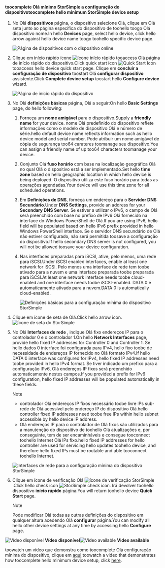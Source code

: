 <!--author=alkohli last changed: 9/17/15-->

#### <a name="toocomplete-hello-minimum-storsimple-device-setup"></a><span data-ttu-id="f1559-101">toocomplete Olá mínimo StorSimple a configuração do dispositivo</span><span class="sxs-lookup"><span data-stu-id="f1559-101">toocomplete hello minimum StorSimple device setup</span></span>
1. <span data-ttu-id="f1559-102">No Olá **dispositivos** página, o dispositivo selecione Olá, clique em Olá seta junto ao página específica do dispositivo de toohello toogo Olá dispositivo nome.</span><span class="sxs-lookup"><span data-stu-id="f1559-102">In hello **Devices** page, select hello device, click hello arrow against hello device name toogo toohello specific device page.</span></span> 
   
    ![Página de dispositivos com o dispositivo online](./media/storsimple-complete-minimum-device-setup/HCS_DevicesPageM-include.png) 
2. <span data-ttu-id="f1559-104">Clique em início rápido ícone ![ícone início rápido](./media/storsimple-complete-minimum-device-setup/HCS_QuickStartIcon-include.png) tooaccess Olá página de início rápido do dispositivo.</span><span class="sxs-lookup"><span data-stu-id="f1559-104">Click quick start icon ![Quick Start Icon](./media/storsimple-complete-minimum-device-setup/HCS_QuickStartIcon-include.png) tooaccess hello device quick start page.</span></span> <span data-ttu-id="f1559-105">Clique em **concluir a configuração de dispositivo** toostart Olá **configurar dispositivo** assistente.</span><span class="sxs-lookup"><span data-stu-id="f1559-105">Click **Complete device setup** toostart hello **Configure device** wizard.</span></span>
   
    ![Página de início rápido do dispositivo](./media/storsimple-complete-minimum-device-setup/Device_Quick_Start_page_1M.png)
3. <span data-ttu-id="f1559-107">No Olá **definições básicas** página, Olá a seguir:</span><span class="sxs-lookup"><span data-stu-id="f1559-107">On hello **Basic Settings** page, do hello following:</span></span>
   
   1. <span data-ttu-id="f1559-108">Forneça um **nome amigável** para o dispositivo.</span><span class="sxs-lookup"><span data-stu-id="f1559-108">Supply a **friendly name** for your device.</span></span> <span data-ttu-id="f1559-109">nome Olá predefinido do dispositivo reflete informações como o modelo de dispositivo Olá e número de série.</span><span class="sxs-lookup"><span data-stu-id="f1559-109">hello default device name reflects information such as hello device model and serial number.</span></span> <span data-ttu-id="f1559-110">Pode atribuir um nome amigável de cópia de segurança too64 carateres toomanage seu dispositivo.</span><span class="sxs-lookup"><span data-stu-id="f1559-110">You can assign a friendly name of up too64 characters toomanage your device.</span></span>
   2. <span data-ttu-id="f1559-111">Conjunto Olá **fuso horário** com base na localização geográfica Olá no qual Olá o dispositivo está a ser implementado.</span><span class="sxs-lookup"><span data-stu-id="f1559-111">Set hello **time zone** based on hello geographic location in which hello device is being deployed.</span></span> <span data-ttu-id="f1559-112">O dispositivo utiliza este fuso horário para todas as operações agendadas.</span><span class="sxs-lookup"><span data-stu-id="f1559-112">Your device will use this time zone for all scheduled operations.</span></span>
   3. <span data-ttu-id="f1559-113">Em **Definições de DNS**, forneça um endereço para o **Servidor DNS Secundário**.</span><span class="sxs-lookup"><span data-stu-id="f1559-113">Under **DNS Settings**, provide an address for your **Secondary DNS Server**.</span></span> <span data-ttu-id="f1559-114">Se estiver a utilizar o IPv6, o campo de Olá será preenchido com base no prefixo de IPv6 Olá fornecido na interface do Windows PowerShell de Olá.</span><span class="sxs-lookup"><span data-stu-id="f1559-114">If you are using IPv6, hello field will be populated based on hello IPv6 prefix provided in hello Windows PowerShell interface.</span></span> 
      <span data-ttu-id="f1559-115">Se o servidor DNS secundário de Olá não estiver configurado, não será permitida toosave a configuração do dispositivo.</span><span class="sxs-lookup"><span data-stu-id="f1559-115">If hello secondary DNS server is not configured, you will not be allowed toosave your device configuration.</span></span>
   4. <span data-ttu-id="f1559-116">Nas interfaces preparadas para iSCSI, ative, pelo menos, uma rede para iSCSI.</span><span class="sxs-lookup"><span data-stu-id="f1559-116">Under iSCSI enabled interfaces, enable at least one network for iSCSI.</span></span> <span data-ttu-id="f1559-117">Pelo menos uma interface de rede tem toobe ativado para a nuvem e uma interface preparada toobe preparada para iSCSI.</span><span class="sxs-lookup"><span data-stu-id="f1559-117">At least one network interface needs toobe cloud-enabled and one interface needs toobe iSCSI-enabled.</span></span> <span data-ttu-id="f1559-118">DATA 0 é automaticamente ativado para a nuvem.</span><span class="sxs-lookup"><span data-stu-id="f1559-118">DATA 0 is automatically cloud-enabled.</span></span>
      
      ![Definições básicas para a configuração mínima do dispositivo StorSimple](./media/storsimple-complete-minimum-device-setup/HCS_MinDeviceSetupBasicSettings1-include.png)
4. <span data-ttu-id="f1559-120">Clique em ícone de seta de Olá.</span><span class="sxs-lookup"><span data-stu-id="f1559-120">Click hello arrow icon.</span></span> ![Ícone de seta do StorSimple](./media/storsimple-complete-minimum-device-setup/HCS_ArrowIcon-include.png)
5. <span data-ttu-id="f1559-122">No Olá **Interfaces de rede** , indique Olá fixo endereços IP para o controlador 0 e o controlador 1.</span><span class="sxs-lookup"><span data-stu-id="f1559-122">On hello **Network Interfaces** page, provide hello fixed IP addresses for Controller 0 and Controller 1.</span></span> <span data-ttu-id="f1559-123">Se hello dados 0 interface foi configurada para IPv4, hello fixo toobe de necessidade de endereços IP fornecido no Olá formato IPv4.</span><span class="sxs-lookup"><span data-stu-id="f1559-123">If hello DATA 0 interface was configured for IPv4, hello fixed IP addresses need toobe provided in hello IPv4 format.</span></span> <span data-ttu-id="f1559-124">Se tiver indicado um prefixo para a configuração IPv6, Olá endereços IP fixos será preenchido automaticamente nestes campos.</span><span class="sxs-lookup"><span data-stu-id="f1559-124">If you provided a prefix for IPv6 configuration, hello fixed IP addresses will be populated automatically in these fields.</span></span>

    > [!NOTE] 
    > - <span data-ttu-id="f1559-125">controlador Olá endereços IP fixos necessário toobe livre IPs sub-rede de Olá acessível pelo endereço IP do dispositivo Olá.</span><span class="sxs-lookup"><span data-stu-id="f1559-125">hello controller fixed IP addresses need toobe free IPs within hello subnet accessible by hello device IP address.</span></span>
    > - <span data-ttu-id="f1559-126">Olá endereços IP para o controlador de Olá fixos são utilizados para a manutenção do dispositivo de toohello Olá atualizações e, por conseguinte, tem de ser encaminháveis e consegue tooconnect toohello Internet Olá IPs fixo.</span><span class="sxs-lookup"><span data-stu-id="f1559-126">hello fixed IP addresses for hello controller are used for servicing hello updates toohello device, and therefore hello fixed IPs must be routable and able tooconnect toohello Internet.</span></span>

    ![Interfaces de rede para a configuração mínima do dispositivo StorSimple](./media/storsimple-complete-minimum-device-setup/HCS_MinDeviceSetupNetworkInterfaces2-include.png)

1. <span data-ttu-id="f1559-128">Clique em ícone de verificação Olá ![ícone de verificação StorSimple](./media/storsimple-complete-minimum-device-setup/HCS_CheckIcon-include.png).</span><span class="sxs-lookup"><span data-stu-id="f1559-128">Click hello check icon ![StorSimple check icon](./media/storsimple-complete-minimum-device-setup/HCS_CheckIcon-include.png).</span></span>
   <span data-ttu-id="f1559-129">Irá devolver toohello dispositivo **início rápido** página.</span><span class="sxs-lookup"><span data-stu-id="f1559-129">You will return toohello device **Quick Start** page.</span></span>
   
   > [!NOTE]
   > <span data-ttu-id="f1559-130">Pode modificar Olá todas as outras definições do dispositivo em qualquer altura acedendo Olá **configurar** página.</span><span class="sxs-lookup"><span data-stu-id="f1559-130">You can modify all hello other device settings at any time by accessing hello **Configure** page.</span></span>
   > 
   > 

<span data-ttu-id="f1559-131">![Vídeo disponível](./media/storsimple-complete-minimum-device-setup/Video_icon.png) **Vídeo disponível**</span><span class="sxs-lookup"><span data-stu-id="f1559-131">![Video available](./media/storsimple-complete-minimum-device-setup/Video_icon.png) **Video available**</span></span>

<span data-ttu-id="f1559-132">toowatch um vídeo que demonstra como toocomplete Olá configuração mínima do dispositivo, clique em [aqui](https://azure.microsoft.com/documentation/videos/minimum-storsimple-device-setup/).</span><span class="sxs-lookup"><span data-stu-id="f1559-132">toowatch a video that demonstrates how toocomplete hello minimum device setup, click [here](https://azure.microsoft.com/documentation/videos/minimum-storsimple-device-setup/).</span></span>

